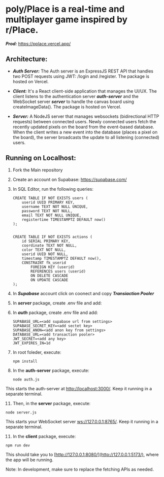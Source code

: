 # poly/Place is a real-time and multiplayer game inspired by r/Place.

***Prod:*** https://pplace.vercel.app/ 

## Architecture:
- ***Auth Server:*** The Auth server is an ExpressJS REST API that handles two POST requests using JWT: /login and /register. The package is hosted on Vercel.

- ***Client:*** It's a React client-side application that manages the UI/UX. The client listens to the authentication server ***auth-server*** and the WebSocket server ***server*** to handle the canvas board using createImageData(). The package is hosted on Vercel.

- ***Server:*** A NodeJS server that manages websockets (bidirectional HTTP requests) between connected users. Newly connected users fetch the recently updated pixels on the board from the event-based database. When the client writes a new event into the database (places a pixel on the board), the server broadcasts the update to all listening (connected) users.



## Running on Localhost:
1. Fork the Main repository
2. Create an account on Supabase: https://supabase.com/
3. In SQL Editor, run the following queries:
   ```
   CREATE TABLE IF NOT EXISTS users (
       userid UUID PRIMARY KEY,
       username TEXT NOT NULL UNIQUE,
       password TEXT NOT NULL,
       email TEXT NOT NULL UNIQUE,
       registertime TIMESTAMPTZ DEFAULT now()
   );
   
   
   CREATE TABLE IF NOT EXISTS actions (
       id SERIAL PRIMARY KEY,
       coordinate TEXT NOT NULL,
       color TEXT NOT NULL,
       userid UUID NOT NULL,
       timestamp TIMESTAMPTZ DEFAULT now(),
       CONSTRAINT fk_userid
           FOREIGN KEY (userid)
           REFERENCES users (userid)
           ON DELETE CASCADE
           ON UPDATE CASCADE
   );
   ```
3. In ***Supabase*** account click on coonect and copy ***Transiaction Pooler***
4. In ***server*** package, create .env file and add:

6. In ***auth*** package, create .env file and add:
   ```
   SUPABASE_URL=<add supabase url from settings>
   SUPABASE_SECRET_KEY=<add sectet key>
   SUPABASE_ANON=<add anon key from settings>
   DATABASE_URL=<add transaction pooler>
   JWT_SECRET=<add any key>
   JWT_EXPIRES_IN=1d
   ```
8. In root foleder, execute:
   ```
   npm install
   ```
9. In the **auth-server** package, execute:

   ```
   node auth.js
   ```
This starts the auth-server at [http://localhost:3000/](http://localhost:3000/). Keep it running in a separate terminal.
   
11. Then, in the **server** package, execute:
   ```
   node server.js
   ```
   This starts your WebSocket server [ws://127.0.0.1:8765/](ws://127.0.0.1:8765/). Keep it running in a separate terminal.
   

   
11. In the **client** package, execute:
```
npm run dev
```
This should take you to [http://127.0.0.1:8080/](http://127.0.0.1:5173/), where the app will be running.

Note: In development, make sure to replace the fetching APIs as needed.






